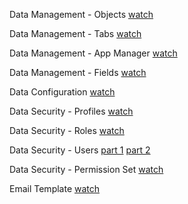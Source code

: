 Data Management - Objects
[watch](https://drive.google.com/file/d/1pO9JkTjSkeDK8ekTmyljWwuA75wjY2Ro/view?usp=drive_link)

Data Management - Tabs
[watch](https://drive.google.com/file/d/1pI-hAWBDegAEqzRFp8u26mULm-uDrlcP/view?usp=drive_link)

Data Management - App Manager
[watch](https://drive.google.com/file/d/1WsA1S6N8iAqP-F7C_ln5w58ZGbIWRQyk/view?usp=drive_link)

Data Management - Fields
[watch](https://drive.google.com/file/d/1pl0Bs_fcd0-CTb6TcFeyRB0TjVW9iubX/view?usp=drive_link)

Data Configuration
[watch](https://drive.google.com/file/d/1c-d9sCFilIKEP4lu7_QSg0zG5y72Y5qE/view?usp=drive_link)

Data Security - Profiles
[watch](https://drive.google.com/file/d/12s26PGJIcRSyLWQwUnW_rOgFWspn-mXA/view?usp=drive_link)

Data Security - Roles 
[watch](https://drive.google.com/file/d/1_PNOSEedg6LdrIlaiN3eY4-LkSkHuHF_/view?usp=drive_link)

Data Security - Users
[part 1](https://drive.google.com/file/d/1xHjyfMc73WzNyzZhx3ylnWO2CKyvtGEa/view?usp=drive_link)
[part 2](https://drive.google.com/file/d/1jYCw6JGlJjGKA8YteGO8_FfdA-MTLa3t/view?usp=drive_link)

Data Security - Permission Set
[watch](https://drive.google.com/file/d/1JpGkZamZWrsq1c58KUN8MOzgVB_oVnmM/view?usp=drive_link)

Email Template
[watch](https://drive.google.com/file/d/1kS7lPkxxAKoJ_9Ua9Xs1HRVYUEqhutkY/view?usp=drive_link)
